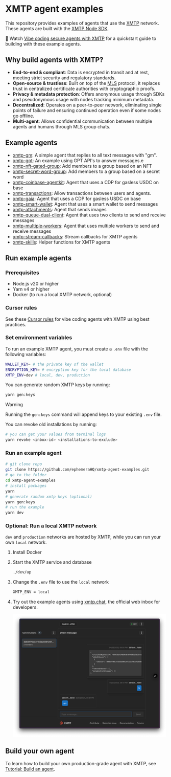 # XMTP agent examples

This repository provides examples of agents that use the [XMTP](https://docs.xmtp.org/) network. These agents are built with the [XMTP Node SDK](https://github.com/xmtp/xmtp-js/tree/main/sdks/node-sdk).

🎥 Watch [Vibe coding secure agents with XMTP](https://youtu.be/djRLnWUvwIA) for a quickstart guide to building with these example agents.

## Why build agents with XMTP?

- **End-to-end & compliant**: Data is encrypted in transit and at rest, meeting strict security and regulatory standards.
- **Open-source & trustless**: Built on top of the [MLS](https://messaginglayersecurity.rocks/) protocol, it replaces trust in centralized certificate authorities with cryptographic proofs.
- **Privacy & metadata protection**: Offers anonymous usage through SDKs and pseudonymous usage with nodes tracking minimum metadata.
- **Decentralized**: Operates on a peer-to-peer network, eliminating single points of failure and ensuring continued operation even if some nodes go offline.
- **Multi-agent**: Allows confidential communication between multiple agents and humans through MLS group chats.

## Example agents

- [xmtp-gm](/examples/xmtp-gm/): A simple agent that replies to all text messages with "gm".
- [xmtp-gpt](/examples/xmtp-gpt/): An example using GPT API's to answer messages.e
- [xmtp-nft-gated-group](/examples/xmtp-nft-gated-group/): Add members to a group based on an NFT
- [xmtp-secret-word-group](/examples/xmtp-secret-word-group/): Add members to a group based on a secret word
- [xmtp-coinbase-agentkit](/examples/xmtp-coinbase-agentkit/): Agent that uses a CDP for gasless USDC on base
- [xmtp-transactions](/examples/xmtp-transactions/): Allow transactions between users and agents.
- [xmtp-gaia](/examples/xmtp-gaia/): Agent that uses a CDP for gasless USDC on base
- [xmtp-smart-wallet](/examples/xmtp-smart-wallet/): Agent that uses a smart wallet to send messages
- [xmtp-attachments](/examples/xmtp-attachments/): Agent that sends images
- [xmtp-queue-dual-client](/examples/xmtp-queue-dual-client/): Agent that uses two clients to send and receive messages
- [xmtp-multiple-workers](/examples/xmtp-multiple-workers/): Agent that uses multiple workers to send and receive messages
- [xmtp-stream-callbacks](/examples/xmtp-stream-callbacks/): Stream callbacks for XMTP agents
- [xmtp-skills](/examples/xmtp-skills/): Helper functions for XMTP agents

## Run example agents

### Prerequisites

- Node.js v20 or higher
- Yarn v4 or higher
- Docker (to run a local XMTP network, optional)

### Cursor rules

See these [Cursor rules](/.cursor) for vibe coding agents with XMTP using best practices.

### Set environment variables

To run an example XMTP agent, you must create a `.env` file with the following variables:

```bash
WALLET_KEY= # the private key of the wallet
ENCRYPTION_KEY= # encryption key for the local database
XMTP_ENV=dev # local, dev, production
```

You can generate random XMTP keys by running:

```bash
yarn gen:keys
```

> [!WARNING]
> Running the `gen:keys` command will append keys to your existing `.env` file.

You can revoke old installations by running:

```bash
# you can get your values from terminal logs
yarn revoke <inbox-id> <installations-to-exclude>
```

### Run an example agent

```bash
# git clone repo
git clone https://github.com/ephemeraHQ/xmtp-agent-examples.git
# go to the folder
cd xmtp-agent-examples
# install packages
yarn
# generate random xmtp keys (optional)
yarn gen:keys
# run the example
yarn dev
```

### Optional: Run a local XMTP network

`dev` and `production` networks are hosted by XMTP, while you can run your own `local` network.

1. Install Docker

2. Start the XMTP service and database

   ```bash
   ./dev/up
   ```

3. Change the `.env` file to use the `local` network

   ```bash
   XMTP_ENV = local
   ```

4. Try out the example agents using [xmtp.chat](https://xmtp.chat), the official web inbox for developers.

   ![](/examples/xmtp-gm/screenshot.png)

## Build your own agent

To learn how to build your own production-grade agent with XMTP, see [Tutorial: Build an agent](https://docs.xmtp.org/agents/build-an-agent).
